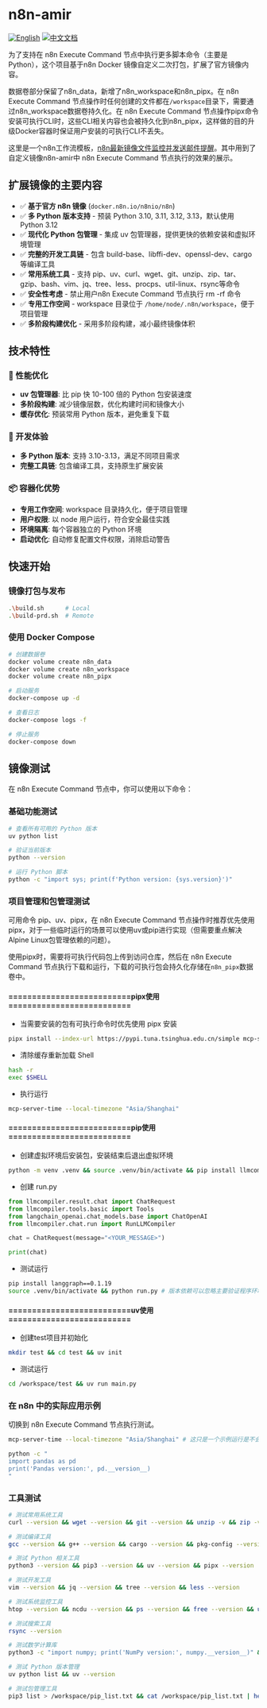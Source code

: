 # n8n-amir

[![English](https://img.shields.io/badge/English-Click-yellow)](README.md)
[![中文文档](https://img.shields.io/badge/中文文档-点击查看-orange)](README-zh.md)

为了支持在 n8n Execute Command 节点中执行更多脚本命令（主要是Python），这个项目基于n8n Docker 镜像自定义二次打包，扩展了官方镜像内容。

数据卷部分保留了n8n_data，新增了n8n_workspace和n8n_pipx。在 n8n Execute Command 节点操作时任何创建的文件都在`/workspace`目录下，需要通过n8n_workspace数据卷持久化。在 n8n Execute Command 节点操作pipx命令安装可执行CLI时，这些CLI相关内容也会被持久化到n8n_pipx，这样做的目的升级Docker容器时保证用户安装的可执行CLI不丢失。

这里是一个n8n工作流模板，[n8n最新镜像文件监控并发送邮件提醒](https://github.com/crazyyanchao/n8n-workflow-template/tree/main/workflows/docker-n8n-update-notice)。其中用到了自定义镜像n8n-amir中 n8n Execute Command 节点执行的效果的展示。

## 扩展镜像的主要内容

- ✅ **基于官方 n8n 镜像** (`docker.n8n.io/n8nio/n8n`)
- ✅ **多 Python 版本支持** - 预装 Python 3.10, 3.11, 3.12, 3.13，默认使用 Python 3.12
- ✅ **现代化 Python 包管理** - 集成 uv 包管理器，提供更快的依赖安装和虚拟环境管理
- ✅ **完整的开发工具链** - 包含 build-base、libffi-dev、openssl-dev、cargo 等编译工具
- ✅ **常用系统工具** - 支持 pip、uv、curl、wget、git、unzip、zip、tar、gzip、bash、vim、jq、tree、less、procps、util-linux、rsync等命令
- ✅ **安全性考虑** - 禁止用户n8n Execute Command 节点执行 rm -rf 命令
- ✅ **专用工作空间** - workspace 目录位于 `/home/node/.n8n/workspace`，便于项目管理
- ✅ **多阶段构建优化** - 采用多阶段构建，减小最终镜像体积

## 技术特性

### 🚀 性能优化
- **uv 包管理器**: 比 pip 快 10-100 倍的 Python 包安装速度
- **多阶段构建**: 减少镜像层数，优化构建时间和镜像大小
- **缓存优化**: 预装常用 Python 版本，避免重复下载

### 🔧 开发体验
- **多 Python 版本**: 支持 3.10-3.13，满足不同项目需求
- **完整工具链**: 包含编译工具，支持原生扩展安装

### 📦 容器化优势
- **专用工作空间**: workspace 目录持久化，便于项目管理
- **用户权限**: 以 node 用户运行，符合安全最佳实践
- **环境隔离**: 每个容器独立的 Python 环境
- **启动优化**: 自动修复配置文件权限，消除启动警告

## 快速开始

### 镜像打包与发布

```bash
.\build.sh      # Local
.\build-prd.sh  # Remote
```

### 使用 Docker Compose

```bash
# 创建数据卷
docker volume create n8n_data
docker volume create n8n_workspace
docker volume create n8n_pipx

# 启动服务
docker-compose up -d

# 查看日志
docker-compose logs -f

# 停止服务
docker-compose down
```

## 镜像测试

在 n8n Execute Command 节点中，你可以使用以下命令：

### 基础功能测试

```bash
# 查看所有可用的 Python 版本
uv python list

# 验证当前版本
python --version

# 运行 Python 脚本
python -c "import sys; print(f'Python version: {sys.version}')"
```

### 项目管理和包管理测试

可用命令 pip、uv、pipx，在 n8n Execute Command 节点操作时推荐优先使用pipx，对于一些临时运行的场景可以使用uv或pip进行实现（但需要重点解决Alpine Linux包管理依赖的问题）。

使用pipx时，需要将可执行代码包上传到访问仓库，然后在 n8n Execute Command 节点执行下载和运行，下载的可执行包会持久化存储在`n8n_pipx`数据卷中。

#### ==========================pipx使用==========================

- 当需要安装的包有可执行命令时优先使用 pipx 安装

```bash
pipx install --index-url https://pypi.tuna.tsinghua.edu.cn/simple mcp-server-time
```

- 清除缓存重新加载 Shell

```bash
hash -r
exec $SHELL
```

- 执行运行
```bash
mcp-server-time --local-timezone "Asia/Shanghai"
```

#### ==========================pip使用==========================

- 创建虚拟环境后安装包，安装结束后退出虚拟环境

```bash
python -m venv .venv && source .venv/bin/activate && pip install llmcompiler --index-url https://pypi.tuna.tsinghua.edu.cn/simple && deactivate
```

- 创建 run.py

```python
from llmcompiler.result.chat import ChatRequest
from llmcompiler.tools.basic import Tools
from langchain_openai.chat_models.base import ChatOpenAI
from llmcompiler.chat.run import RunLLMCompiler

chat = ChatRequest(message="<YOUR_MESSAGE>")

print(chat)
```

- 测试运行

```bash
pip install langgraph==0.1.19
source .venv/bin/activate && python run.py # 版本依赖可以忽略主要验证程序环境安装方式
```

#### ==========================uv使用==========================

- 创建test项目并初始化

```bash
mkdir test && cd test && uv init
```

- 测试运行

```bash
cd /workspace/test && uv run main.py
```

### 在 n8n 中的实际应用示例

切换到 n8n Execute Command 节点执行测试。

```bash
mcp-server-time --local-timezone "Asia/Shanghai" # 这只是一个示例运行是不会返回结果会一直显示加载，说明CLI安装正常
```

```bash
python -c "
import pandas as pd
print('Pandas version:', pd.__version__)
"
```

### 工具测试

```bash
# 测试常用系统工具
curl --version && wget --version && git --version && unzip -v && zip -v && tar --version && gzip --version && bash --version

# 测试编译工具
gcc --version && g++ --version && cargo --version && pkg-config --version

# 测试 Python 相关工具
python3 --version && pip3 --version && uv --version && pipx --version

# 测试开发工具
vim --version && jq --version && tree --version && less --version

# 测试系统监控工具
htop --version && ncdu --version && ps --version && free --version && uptime --version

# 测试搜索工具
rsync --version

# 测试数学计算库
python3 -c "import numpy; print('NumPy version:', numpy.__version__)" && python3 -c "import pandas; print('Pandas version:', pandas.__version__)"

# 测试 Python 版本管理
uv python list && uv --version

# 测试包管理工具
pip3 list > /workspace/pip_list.txt && cat /workspace/pip_list.txt | head -100
```



